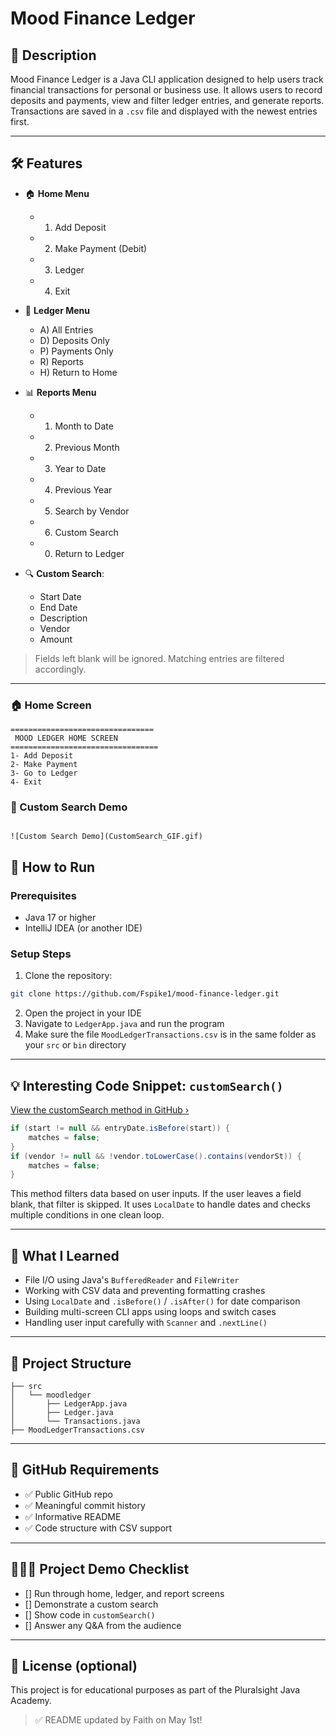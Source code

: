 
# Mood Finance Ledger

## 📘 Description

Mood Finance Ledger is a Java CLI application designed to help users track financial transactions for personal or business use. It allows users to record deposits and payments, view and filter ledger entries, and generate reports. Transactions are saved in a `.csv` file and displayed with the newest entries first.

---

## 🛠️ Features

- 🏠 **Home Menu**
  - 1) Add Deposit
  - 2) Make Payment (Debit)
  - 3) Ledger
  - 4) Exit

- 📓 **Ledger Menu**
  - A) All Entries
  - D) Deposits Only
  - P) Payments Only
  - R) Reports
  - H) Return to Home

- 📊 **Reports Menu**
  - 1) Month to Date
  - 2) Previous Month
  - 3) Year to Date
  - 4) Previous Year
  - 5) Search by Vendor
  - 6) Custom Search
  - 0) Return to Ledger

- 🔍 **Custom Search**:
  - Start Date
  - End Date
  - Description
  - Vendor
  - Amount

> Fields left blank will be ignored. Matching entries are filtered accordingly.

---

### 🏠 Home Screen

```
================================
 MOOD LEDGER HOME SCREEN 
=================================
1- Add Deposit
2- Make Payment
3- Go to Ledger
4- Exit
```

### 🎥 Custom Search Demo

```

![Custom Search Demo](CustomSearch_GIF.gif)

```

## 🚀 How to Run

### Prerequisites
- Java 17 or higher
- IntelliJ IDEA (or another IDE)

### Setup Steps

1. Clone the repository:
```bash
git clone https://github.com/Fspike1/mood-finance-ledger.git
```

2. Open the project in your IDE  
3. Navigate to `LedgerApp.java` and run the program  
4. Make sure the file `MoodLedgerTransactions.csv` is in the same folder as your `src` or `bin` directory

---

## 💡 Interesting Code Snippet: `customSearch()`

[View the customSearch method in GitHub ›](https://github.com/Fspike1/mood-finance-ledger/blob/main/src/java/moodledger/Ledger.java#L474)


```java
if (start != null && entryDate.isBefore(start)) {
    matches = false;
}
if (vendor != null && !vendor.toLowerCase().contains(vendorSt)) {
    matches = false;
}
```

This method filters data based on user inputs. If the user leaves a field blank, that filter is skipped. It uses `LocalDate` to handle dates and checks multiple conditions in one clean loop.

---

## 🧠 What I Learned

- File I/O using Java's `BufferedReader` and `FileWriter`
- Working with CSV data and preventing formatting crashes
- Using `LocalDate` and `.isBefore()` / `.isAfter()` for date comparison
- Building multi-screen CLI apps using loops and switch cases
- Handling user input carefully with `Scanner` and `.nextLine()`

---

## 🧱 Project Structure

```text
├── src
│   └── moodledger
│       ├── LedgerApp.java
│       ├── Ledger.java
│       └── Transactions.java
├── MoodLedgerTransactions.csv
```

---

## 📌 GitHub Requirements

- ✅ Public GitHub repo  
- ✅ Meaningful commit history  
- ✅ Informative README  
- ✅ Code structure with CSV support

---

## 👩🏽‍🏫 Project Demo Checklist

- [] Run through home, ledger, and report screens
- [] Demonstrate a custom search
- [] Show code in `customSearch()`
- [] Answer any Q&A from the audience

---

## 📃 License (optional)
This project is for educational purposes as part of the Pluralsight Java Academy.
> ✅ README updated by Faith on May 1st!
